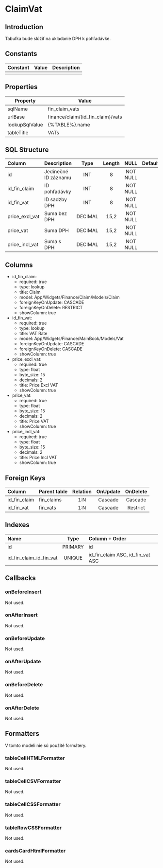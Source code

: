 # ClaimVat

## Introduction

Tabuľka bude slúžiť na ukladanie DPH k pohľadávke.

## Constants

| Constant | Value | Description |
| -------- | ----- | ----------- |
|          |       |             |

## Properties

| Property       | Value                             |
| -------------- | --------------------------------- |
| sqlName        | fin_claim_vats                    |
| urlBase        | finance/claim/{id_fin_claim}/vats |
| lookupSqlValue | {%TABLE%}.name                    |
| tableTitle     | VATs                              |

## SQL Structure

| Column         | Description          |  Type   | Length |   NULL   | Default |
| :------------- | :------------------- | :-----: | :----: | :------: | ------- |
| id             | Jedinečné ID záznamu |   INT   |   8    | NOT NULL |         |
| id_fin_claim   | ID pohľadávky        |   INT   |   8    | NOT NULL |         |
| id_fin_vat     | ID sadzby DPH        |   INT   |   8    | NOT NULL |         |
| price_excl_vat | Suma bez DPH         | DECIMAL |  15,2  | NOT NULL |         |
| price_vat      | Suma DPH             | DECIMAL |  15,2  | NOT NULL |         |
| price_incl_vat | Suma s DPH           | DECIMAL |  15,2  | NOT NULL |         |

## Columns

* id_fin_claim:
    * required: true
    * type: lookup
    * title: Claim
    * model: App/Widgets/Finance/Claim/Models/Claim
    * foreignKeyOnUpdate: CASCADE
    * foreignKeyOnDelete: RESTRICT
    * showColumn: true
* id_fin_vat:
    * required: true
    * type: lookup
    * title: VAT Rate
    * model: App/Widgets/Finance/MainBook/Models/Vat
    * foreignKeyOnUpdate: CASCADE
    * foreignKeyOnDelete: CASCADE
    * showColumn: true
* price_excl_vat:
    * required: true
    * type: float
    * byte_size: 15
    * decimals: 2
    * title: Price Excl VAT
    * showColumn: true
* price_vat:
    * required: true
    * type: float
    * byte_size: 15
    * decimals: 2
    * title: Price VAT
    * showColumn: true
* price_incl_vat:
    * required: true
    * type: float
    * byte_size: 15
    * decimals: 2
    * title: Price Incl VAT
    * showColumn: true

## Foreign Keys

| Column       | Parent table | Relation | OnUpdate | OnDelete |
| :----------- | :----------- | :------: | :------: | :------: |
| id_fin_claim | fin_claims   | 1:N      | Cascade  | Cascade  |
| id_fin_vat   | fin_vats     | 1:N      | Cascade  | Restrict |

## Indexes

| Name                    | Type    | Column + Order                   |
| :---------------------- | :-----: | :------------------------------- |
| id                      | PRIMARY | id                               |
| id_fin_claim_id_fin_vat | UNIQUE  | id_fin_claim ASC, id_fin_vat ASC |

## Callbacks

### onBeforeInsert

Not used.

### onAfterInsert

Not used.

### onBeforeUpdate

Not used.

### onAfterUpdate

Not used.

### onBeforeDelete

Not used.

### onAfterDelete

Not used.

## Formatters

V tomto modeli nie sú použité formátery.

### tableCellHTMLFormatter

Not used.

### tableCellCSVFormatter

Not used.

### tableCellCSSFormatter

Not used.

### tableRowCSSFormatter

Not used.

### cardsCardHtmlFormatter

Not used.
